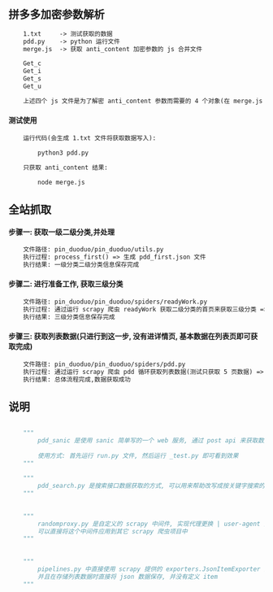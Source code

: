 ## 拼多多加密参数解析 

```txt 
    1.txt     -> 测试获取的数据
    pdd.py    -> python 运行文件
    merge.js  -> 获取 anti_content 加密参数的 js 合并文件

    Get_c
    Get_i
    Get_s
    Get_u

    上述四个 js 文件是为了解密 anti_content 参数而需要的 4 个对象(在 merge.js 中已经包含使用, 这里是为了方便查看)
 ```

#### 测试使用

```txt 
    运行代码(会生成 1.txt 文件将获取数据写入):

        python3 pdd.py

    只获取 anti_content 结果: 

        node merge.js
```



## 全站抓取


#### 步骤一: 获取一级二级分类,并处理

```txt 
    文件路径: pin_duoduo/pin_duoduo/utils.py
    执行过程: process_first() => 生成 pdd_first.json 文件
    执行结果: 一级分类二级分类信息保存完成
```

#### 步骤二: 进行准备工作, 获取三级分类

```txt 
    文件路径: pin_duoduo/pin_duoduo/spiders/readyWork.py
    执行过程: 通过运行 scrapy 爬虫 readyWork 获取二级分类的首页来获取三级分类 => 生成 work.json 文件
    执行结果: 三级分类信息保存完成
```

#### 步骤三: 获取列表数据(只进行到这一步, 没有进详情页, 基本数据在列表页即可获取完成)

```txt 
    文件路径: pin_duoduo/pin_duoduo/spiders/pdd.py
    执行过程: 通过运行 scrapy 爬虫 pdd 循环获取列表数据(测试只获取 5 页数据) => 生成 data.json 文件
    执行结果: 总体流程完成,数据获取成功
```

## 说明

```python 

    """
        pdd_sanic 是使用 sanic 简单写的一个 web 服务, 通过 post api 来获取数据(没有使用)
    
        使用方式: 首先运行 run.py 文件, 然后运行 _test.py 即可看到效果
    """
    
    """
        pdd_search.py 是搜索接口数据获取的方式, 可以用来帮助改写成按关键字搜索的爬虫
    """
    
    
    """
        randomproxy.py 是自定义的 scrapy 中间件, 实现代理更换 | user-agent 更换 | 请求出错时更换代理并重爬等功能, 
        可以直接将这个中间件应用到其它 scrapy 爬虫项目中
    """
    
    
    """
        pipelines.py 中直接使用 scrapy 提供的 exporters.JsonItemExporter 进行数据存储, 
        并且在存储列表数据时直接将 json 数据保存, 并没有定义 item 
    """
```











